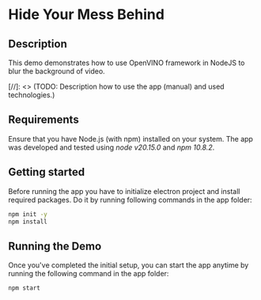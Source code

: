 # Hide Your Mess Behind

## Description

This demo demonstrates how to use OpenVINO framework in NodeJS to blur the background of video. 

[//]: <> (TODO: Description how to use the app (manual) and used technologies.)


## Requirements

Ensure that you have Node.js (with npm) installed on your system. The app was developed and tested using *node v20.15.0* and *npm 10.8.2*.

## Getting started

Before running the app you have to initialize electron project and install required packages. Do it by running following commands in the app folder:

```bash
npm init -y
npm install
```

## Running the Demo

Once you've completed the initial setup, you can start the app anytime by running the following command in the app folder:

```bash
npm start
```
